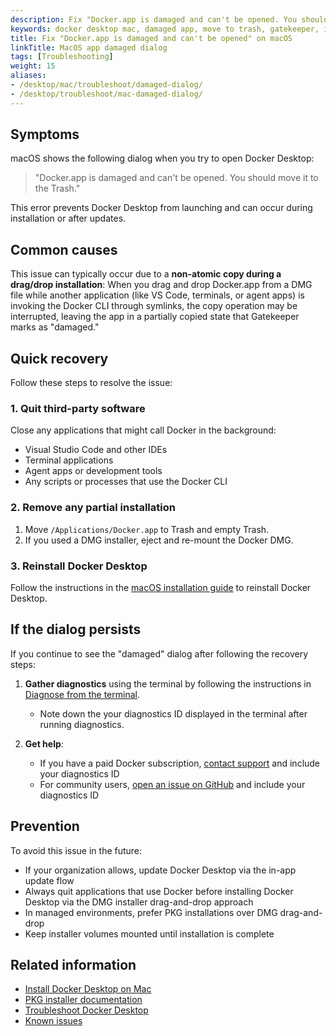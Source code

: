 ```yaml
---
description: Fix "Docker.app is damaged and can't be opened. You should move it to the Trash" dialog on macOS
keywords: docker desktop mac, damaged app, move to trash, gatekeeper, installation issues, troubleshooting
title: Fix "Docker.app is damaged and can't be opened" on macOS
linkTitle: MacOS app damaged dialog
tags: [Troubleshooting]
weight: 15
aliases:
- /desktop/mac/troubleshoot/damaged-dialog/
- /desktop/troubleshoot/mac-damaged-dialog/
---
```


## Symptoms

macOS shows the following dialog when you try to open Docker Desktop:

> "Docker.app is damaged and can't be opened. You should move it to the Trash."

This error prevents Docker Desktop from launching and can occur during installation or after updates.

## Common causes

This issue can typically occur due to a **non-atomic copy during a drag/drop installation**: When you drag and drop Docker.app from a DMG file while another application (like VS Code, terminals, or agent apps) is invoking the Docker CLI through symlinks, the copy operation may be interrupted, leaving the app in a partially copied state that Gatekeeper marks as "damaged."

## Quick recovery

Follow these steps to resolve the issue:

### 1. Quit third-party software

Close any applications that might call Docker in the background:
- Visual Studio Code and other IDEs
- Terminal applications
- Agent apps or development tools
- Any scripts or processes that use the Docker CLI

### 2. Remove any partial installation

1. Move `/Applications/Docker.app` to Trash and empty Trash.
2. If you used a DMG installer, eject and re-mount the Docker DMG.

### 3. Reinstall Docker Desktop

Follow the instructions in the [macOS installation guide](/manuals/desktop/setup/install/mac-install.md) to reinstall Docker Desktop.

## If the dialog persists

If you continue to see the "damaged" dialog after following the recovery steps:

1. **Gather diagnostics** using the terminal by following the instructions in [Diagnose from the terminal](/manuals/desktop/troubleshoot-and-support/troubleshoot/_index.md#diagnose-from-the-terminal).
   - Note down the your diagnostics ID displayed in the terminal after running diagnostics.

2. **Get help**:
   - If you have a paid Docker subscription, [contact support](/manuals/desktop/troubleshoot-and-support/support.md) and include your diagnostics ID
   - For community users, [open an issue on GitHub](https://github.com/docker/for-mac/issues) and include your diagnostics ID

## Prevention

To avoid this issue in the future:

- If your organization allows, update Docker Desktop via the in-app update flow
- Always quit applications that use Docker before installing Docker Desktop via the DMG installer drag-and-drop approach
- In managed environments, prefer PKG installations over DMG drag-and-drop
- Keep installer volumes mounted until installation is complete

## Related information

- [Install Docker Desktop on Mac](/manuals/desktop/setup/install/mac-install.md)
- [PKG installer documentation](/manuals/enterprise/enterprise-deployment/pkg-install-and-configure.md)
- [Troubleshoot Docker Desktop](/manuals/desktop/troubleshoot-and-support/troubleshoot/_index.md)
- [Known issues](/manuals/desktop/troubleshoot-and-support/troubleshoot/known-issues.md)

